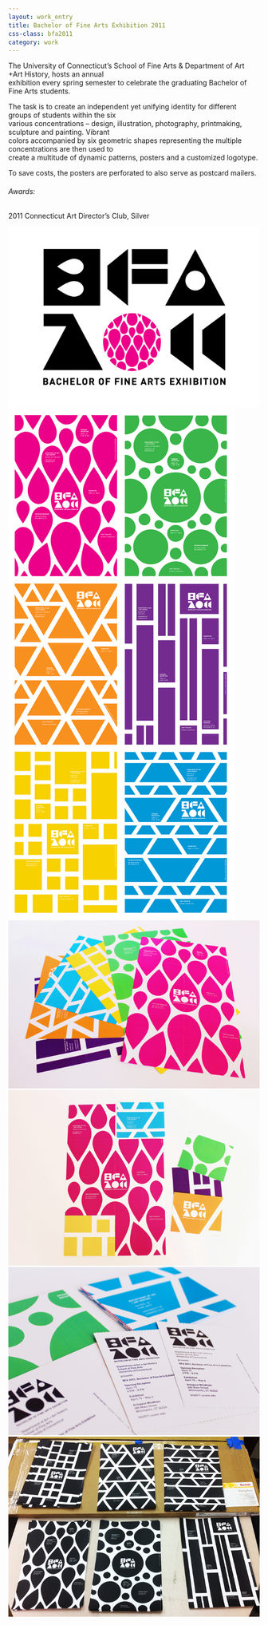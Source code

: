 ```yaml
---
layout: work_entry
title: Bachelor of Fine Arts Exhibition 2011
css-class: bfa2011
category: work
---
```


The University of Connecticut’s School of Fine Arts & Department of Art +Art History, hosts an annual <br/> exhibition every spring semester to celebrate the graduating Bachelor of Fine Arts students. 

The task is to create an independent yet unifying identity for different groups of students within the six <br/> various concentrations – design, illustration, photography, printmaking, sculpture and painting. Vibrant <br/> colors accompanied by six geometric shapes representing the multiple concentrations are then used to <br/> create a multitude of dynamic patterns, posters and a customized logotype.

To save costs, the posters are perforated to also serve as postcard mailers.

###### Awards: ######
2011 Connecticut Art Director’s Club, Silver

![placeholder](/static/images/work/bfa/bachelor-of-fine-arts-1.gif "")
![placeholder](/static/images/work/bfa/bachelor-of-fine-arts-2.jpg "")
![placeholder](/static/images/work/bfa/bachelor-of-fine-arts-3.jpg "")
![placeholder](/static/images/work/bfa/bachelor-of-fine-arts-4.jpg "")
![placeholder](/static/images/work/bfa/bachelor-of-fine-arts-5.jpg "")
![placeholder](/static/images/work/bfa/bachelor-of-fine-arts-6.JPG "")

